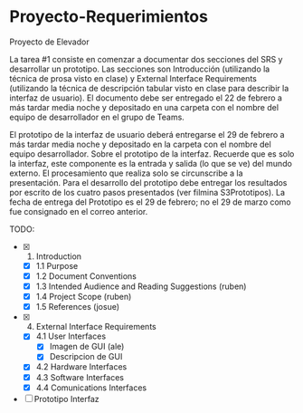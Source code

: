 # Proyecto-Requerimientos
 Proyecto de Elevador
 
La tarea #1 consiste en comenzar a documentar dos secciones del SRS y desarrollar un prototipo. Las secciones son Introducción (utilizando la técnica de prosa visto en clase) y External Interface Requirements (utilizando la técnica de descripción tabular visto en clase para describir la interfaz de usuario). El documento debe ser entregado el 22 de febrero a más tardar media noche y depositado en una carpeta con el nombre del equipo de desarrollador en el grupo de Teams. 

El prototipo de la interfaz de usuario deberá entregarse el 29 de febrero a más tardar media noche y depositado en la carpeta con el nombre del equipo desarrollador. Sobre el prototipo de la interfaz. Recuerde que es solo la interfaz, este componente es la entrada y salida (lo que se ve) del mundo externo. El procesamiento que realiza solo se circunscribe a la presentación. Para el desarrollo del prototipo debe entregar los resultados por escrito de los cuatro pasos presentados (ver filmina S3Prototipos). La fecha de entrega del Prototipo es el 29 de febrero; no el 29 de marzo como fue consignado en el correo anterior.

TODO:
- [x] 1. Introduction
  - [x] 1.1 Purpose
  - [x] 1.2 Document Conventions 
  - [x] 1.3 Intended Audience and Reading Suggestions (ruben)
  - [x] 1.4 Project Scope (ruben)
  - [x] 1.5 References (josue)
- [x] 4. External Interface Requirements
  - [x] 4.1 User Interfaces
    - [x] Imagen de GUI (ale)
    - [x] Descripcion de GUI 
  - [x] 4.2 Hardware Interfaces
  - [x] 4.3 Software Interfaces
  - [x] 4.4 Comunications Interfaces
- [ ] Prototipo Interfaz
